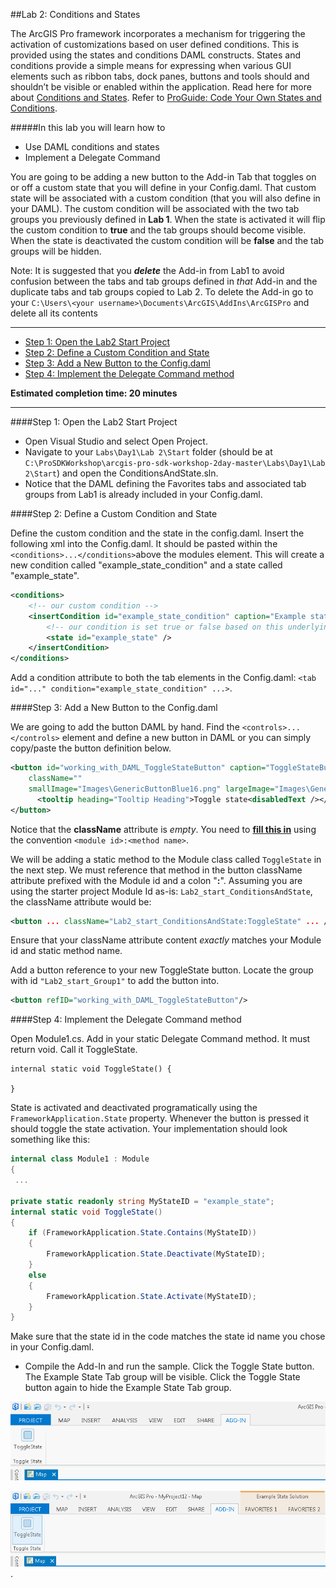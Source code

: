 ##Lab 2: Conditions and States 

The ArcGIS Pro framework incorporates a mechanism for triggering the activation of customizations based on user defined conditions. This is provided using the states and conditions DAML constructs. States and conditions provide a simple means for expressing when various GUI elements such as ribbon tabs, dock panes, buttons and tools should and shouldn’t be visible or enabled within the application. Read here for more about [Conditions and States](https://github.com/esri/arcgis-pro-sdk/wiki/proconcepts-framework#conditions-and-state). Refer to [ProGuide: Code Your Own States and Conditions](https://github.com/esri/arcgis-pro-sdk/wiki/ProGuide-Code-Your-Own-States-and-Conditions).


#####In this lab you will learn how to
* Use DAML conditions and states
* Implement a Delegate Command

You are going to be adding a new button to the Add-in Tab that toggles on or off a custom state that you will define in your Config.daml. That custom state will be associated with a custom condition (that you will also define in your DAML). The custom condition will be associated with the two tab groups you previously defined in **Lab 1**. When the state is activated it will flip the custom condition to **true** and the tab groups should become visible. When the state is deactivated the custom condition will be **false** and the tab groups will be hidden.

Note: It is suggested that you **_delete_** the Add-in from Lab1 to avoid confusion between the tabs and tab groups defined in _that_ Add-in and the duplicate tabs and tab groups copied to Lab 2. To delete the Add-in go to your `C:\Users\<your username>\Documents\ArcGIS\AddIns\ArcGISPro` and delete all its contents


*******
* [Step 1: Open the Lab2 Start Project](#step-1-open-the-lab2-start-project)
* [Step 2: Define a Custom Condition and State](#step-2-define-a-custom-condition-and-state)
* [Step 3: Add a New Button to the Config.daml](#step-3-add-a-new-button-to-the-configdaml)
* [Step 4: Implement the Delegate Command method](#step-4-implement-the-delegate-command-method)

**Estimated completion time: 20 minutes**
****


####Step 1: Open the Lab2 Start Project
* Open Visual Studio and select Open Project.  
* Navigate to your `Labs\Day1\Lab 2\Start` folder (should be at `C:\ProSDKWorkshop\arcgis-pro-sdk-workshop-2day-master\Labs\Day1\Lab 2\Start`) and open the ConditionsAndState.sln.
* Notice that the DAML defining the Favorites tabs and associated tab groups from Lab1 is already included in your Config.daml.

####Step 2: Define a Custom Condition and State

Define the custom condition and the state in the config.daml. Insert the following xml into the Config.daml. It should be pasted within the `<conditions>...</conditions>`above the modules element.  This will create a new condition called "example_state_condition" and a state called "example_state".

```xml
<conditions>
	<!-- our custom condition -->
	<insertCondition id="example_state_condition" caption="Example state">
		<!-- our condition is set true or false based on this underlying state -->
		<state id="example_state" />
	</insertCondition>
</conditions>

```  

Add a condition attribute to both the tab elements in the Config.daml: `<tab id="..." condition="example_state_condition" ...>`.

####Step 3: Add a New Button to the Config.daml

We are going to add the button DAML by hand. Find the `<controls>...</controls>` element and define a new button in DAML or you can simply copy/paste the button definition below.

```xml
<button id="working_with_DAML_ToggleStateButton" caption="ToggleStateButton " 
	className="" 
	smallImage="Images\GenericButtonBlue16.png" largeImage="Images\GenericButtonBlue32.png">
	  <tooltip heading="Tooltip Heading">Toggle state<disabledText /></tooltip>
</button>
```

Notice that the **className** attribute is _empty_. You need to <u>**fill this in**</u> using the convention `<module id>:<method name>`.

We will be adding a static method to the Module class called `ToggleState` in the next step. We must reference that method in the button className attribute prefixed with the Module id and a colon "<b>:</b>". Assuming you are using the starter project Module Id as-is: `Lab2_start_ConditionsAndState`, the className attribute would be:

```xml
<button ... className="Lab2_start_ConditionsAndState:ToggleState" ... />

```

Ensure that your className attribute content _exactly_ matches your Module id and static method name.

Add a button reference to your new ToggleState button. Locate the  group with id `"Lab2_start_Group1"` to add the button into.

```xml
<button refID="working_with_DAML_ToggleStateButton"/>
```

####Step 4: Implement the Delegate Command method

Open Module1.cs. Add in your static Delegate Command method. It must return void. Call it ToggleState.

```
internal static void ToggleState() {

}
```

State is activated and deactivated programatically using the `FrameworkApplication.State` property. Whenever the button is pressed it should toggle the state activation. Your implementation should look something like this:

```c#
internal class Module1 : Module
{
 ...
 
private static readonly string MyStateID = "example_state";
internal static void ToggleState()
{
	if (FrameworkApplication.State.Contains(MyStateID))
	{
		FrameworkApplication.State.Deactivate(MyStateID);
	}
	else
	{
		FrameworkApplication.State.Activate(MyStateID);
	}
}

```    

Make sure that the state id in the code matches the state id name you chose in your Config.daml.

* Compile the Add-In and run the sample. Click the Toggle State button. The Example State Tab group will be visible. Click the Toggle State button again to hide the Example State Tab group.

![fav.png](../../../Images/state-disabled.png "Example State is disabled")  

![tab-groups.png](../../../Images/state-enabled.png "Example State is enabled") . 
